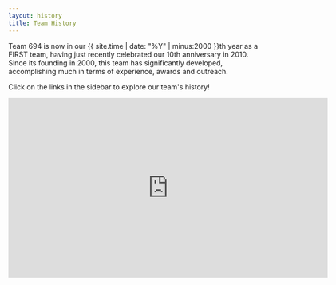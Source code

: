 ```yaml
---
layout: history
title: Team History
---
```

Team 694 is now in our {{ site.time | date: "%Y" | minus:2000 }}th year as a FIRST team, having just recently celebrated our 10th anniversary in 2010. Since its founding in 2000, this team has significantly developed, accomplishing much in terms of experience, awards and outreach.

Click on the links in the sidebar to explore our team's history!

<div class="text-center">
<iframe width="640" height="360" src="http://www.youtube.com/embed/nr2WkHondog" frameborder="0" allowfullscreen></iframe>
</div>
